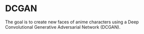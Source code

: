 # DCGAN
The goal is to create new faces of anime characters using a Deep Convolutional Generative Adversarial Network (DCGAN).
